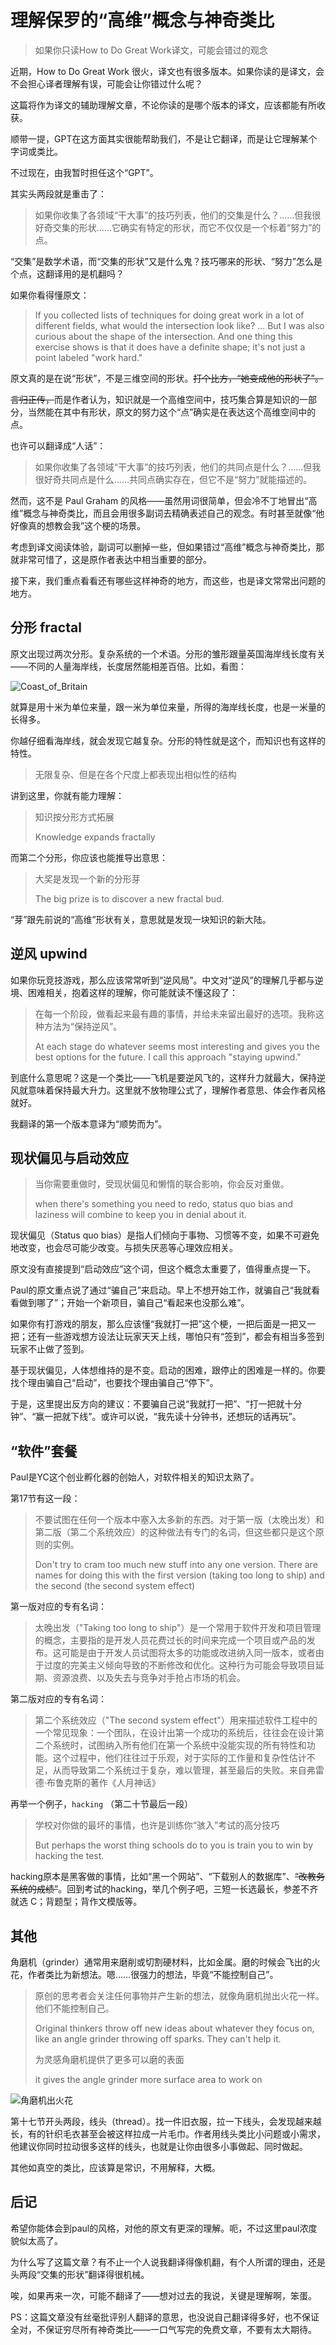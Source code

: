 # 理解保罗的“高维”概念与神奇类比

> 如果你只读How to Do Great Work译文，可能会错过的观念

近期，How to Do Great Work 很火，译文也有很多版本。如果你读的是译文，会不会担心译者理解有误，可能会让你错过什么呢？

这篇将作为译文的辅助理解文章，不论你读的是哪个版本的译文，应该都能有所收获。

顺带一提，GPT在这方面其实很能帮助我们，不是让它翻译，而是让它理解某个字词或类比。

不过现在，由我暂时担任这个“GPT”。

其实头两段就是重击了：

> 如果你收集了各领域“干大事”的技巧列表，他们的交集是什么？……但我很好奇交集的形状……它确实有特定的形状，而它不仅仅是一个标着“努力”的点。

“交集”是数学术语，而“交集的形状”又是什么鬼？技巧哪来的形状、“努力”怎么是个点，这翻译用的是机翻吗？

如果你看得懂原文：

> If you collected lists of techniques for doing great work in a lot of different fields, what would the intersection look like?  ... But I was also curious about the shape of the intersection. And one thing this exercise shows is that it does have a definite shape; it's not just a point labeled "work hard."

原文真的是在说“形状”，不是三维空间的形状。~~打个比方，“她变成他的形状了”。~~

~~言归正传，~~而是作者认为，知识就是一个高维空间中，技巧集合算是知识的一部分，当然能在其中有形状，原文的努力这个“点”确实是在表达这个高维空间中的点。

也许可以翻译成“人话”：

> 如果你收集了各领域“干大事”的技巧列表，他们的共同点是什么？……但我很好奇共同点是什么……共同点确实存在，但它不是“努力”就能描述的。

然而，这不是 Paul Graham 的风格——虽然用词很简单，但会冷不丁地冒出“高维”概念与神奇类比，而且会用很多副词去精确表述自己的观念。有时甚至就像“他好像真的想教会我”这个梗的场景。

考虑到译文阅读体验，副词可以删掉一些，但如果错过“高维”概念与神奇类比，那就非常可惜了，这是原作者表达中相当重要的部分。

接下来，我们重点看看还有哪些这样神奇的地方，而这些，也是译文常常出问题的地方。

## 分形 fractal

原文出现过两次分形。复杂系统的一个术语。分形的雏形跟量英国海岸线长度有关——不同的人量海岸线，长度居然能相差百倍。比如，看图：

![Coast_of_Britain](./assets/Coast_of_Britain.png)

就算是用十米为单位来量，跟一米为单位来量，所得的海岸线长度，也是一米量的长得多。

你越仔细看海岸线，就会发现它越复杂。分形的特性就是这个，而知识也有这样的特性。

> 无限复杂、但是在各个尺度上都表现出相似性的结构

讲到这里，你就有能力理解：

> 知识按分形方式拓展
>
> Knowledge expands fractally

而第二个分形，你应该也能推导出意思：

> 大奖是发现一个新的分形芽
>
> The big prize is to discover a new fractal bud.

“芽”跟先前说的“高维”形状有关，意思就是发现一块知识的新大陆。

## 逆风 upwind

如果你玩竞技游戏，那么应该常常听到“逆风局”。中文对“逆风”的理解几乎都与逆境、困难相关，抱着这样的理解，你可能就读不懂这段了：

> 在每一个阶段，做看起来最有趣的事情，并给未来留出最好的选项。我称这种方法为“保持逆风”。
>
> At each stage do whatever seems most interesting and gives you the best options for the future. I call this approach "staying upwind."

到底什么意思呢？这是一个类比——飞机是要逆风飞的，这样升力就最大，保持逆风就意味着保持最大升力。这里就不放物理公式了，理解作者意思、体会作者风格就好。

我翻译的第一个版本意译为“顺势而为”。

## 现状偏见与启动效应

> 当你需要重做时，受现状偏见和懒惰的联合影响，你会反对重做。
>
> when there's something you need to redo, status quo bias and laziness will combine to keep you in denial about it.

现状偏见（Status quo bias）是指人们倾向于事物、习惯等不变，如果不可避免地改变，也会尽可能少改变。与损失厌恶等心理效应相关。

原文没有直接提到“启动效应”这个词，但这个概念太重要了，值得重点提一下。

Paul的原文重点说了通过“骗自己”来启动。早上不想开始工作，就骗自己“我就看看做到哪了”；开始一个新项目，骗自己“看起来也没那么难”。

如果你有打游戏的朋友，那么应该懂“我就打一把”这个梗，一把后面是一把又一把；还有一些游戏想方设法让玩家天天上线，哪怕只有“签到”，都会有相当多签到玩家不止做了签到。

基于现状偏见，人体想维持的是不变。启动的困难，跟停止的困难是一样的。你要找个理由骗自己“启动”，也要找个理由骗自己“停下”。

于是，这里提出反方向的建议：不要骗自己说“我就打一把”、“打一把就十分钟”、“赢一把就下线”。或许可以说，“我先读十分钟书，还想玩的话再玩”。

## “软件”套餐

Paul是YC这个创业孵化器的创始人，对软件相关的知识太熟了。

第17节有这一段：

> 不要试图在任何一个版本中塞入太多新的东西。对于第一版（太晚出发）和第二版（第二个系统效应）的这种做法有专门的名词，但这些都只是这个原则的实例。
>
> Don't try to cram too much new stuff into any one version. There are names for doing this with the first version (taking too long to ship) and the second (the second system effect)

第一版对应的专有名词：

> 太晚出发（"Taking too long to ship"）是一个常用于软件开发和项目管理的概念，主要指的是开发人员花费过长的时间来完成一个项目或产品的发布。这可能是由于开发人员试图将太多的功能或改进纳入同一版本，或者由于过度的完美主义倾向导致的不断修改和优化。这种行为可能会导致项目延期、资源浪费、以及失去与竞争对手抢占市场的机会。

第二版对应的专有名词：

> 第二个系统效应（"The second system effect"）用来描述软件工程中的一个常见现象：一个团队，在设计出第一个成功的系统后，往往会在设计第二个系统时，试图纳入所有他们在第一个系统中没能实现的所有特性和功能。这个过程中，他们往往过于乐观，对于实际的工作量和复杂性估计不足，从而导致第二个系统过于复杂，难以管理，甚至最后的失败。来自弗雷德·布鲁克斯的著作《人月神话》

再举一个例子，`hacking` （第二十节最后一段）

> 学校对你做的最坏的事情，也许是训练你“骇入”考试的高分技巧
>
> But perhaps the worst thing schools do to you is train you to win by hacking the test.

hacking原本是黑客做的事情，比如“黑一个网站”、“下载别人的数据库”、~~“改教务系统的成绩”~~。回到考试的hacking，举几个例子吧，三短一长选最长，参差不齐就选 C；背题型；背作文模版等。

## 其他

角磨机（grinder）通常用来磨削或切割硬材料，比如金属。磨的时候会飞出的火花，作者类比为新想法。嗯……很强力的想法，毕竟“不能控制自己”。

> 原创的思考者会关注任何事物并产生新的想法，就像角磨机抛出火花一样。他们不能控制自己。
>
> Original thinkers throw off new ideas about whatever they focus on, like an angle grinder throwing off sparks. They can't help it.
>
> 为灵感角磨机提供了更多可以磨的表面
>
> it gives the angle grinder more surface area to work on

![角磨机出火花](assets/grinder_spark.png)

第十七节开头两段，线头（thread）。找一件旧衣服，拉一下线头，会发现越来越长，有的针织毛衣甚至会被这样拉成一片毛巾。作者用线头类比小问题或小需求，他建议你同时拉动很多这样的线头，也就是让你由很多小事做起、同时做起。

其他如真空的类比，应该算是常识，不用解释，大概。

## 后记

希望你能体会到paul的风格，对他的原文有更深的理解。呃，不过这里paul浓度貌似太高了。

为什么写了这篇文章？有不止一个人说我翻译得像机翻，有个人所谓的理由，还是头两段“交集的形状”翻译得很机械。

唉，如果再来一次，可能不翻译了——想对过去的我说，关键是理解啊，笨蛋。

PS：这篇文章没有丝毫批评别人翻译的意思，也没说自己翻译得多好，也不保证全对，不保证穷尽所有神奇类比——一口气写完的免费文章，不要有太大期待。